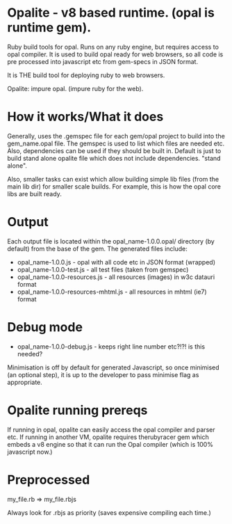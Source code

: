 Opalite - v8 based runtime. (opal is runtime gem).
=======

Ruby build tools for opal. Runs on any ruby engine, but requires access to opal
compiler. It is used to build opal ready for web browsers, so all code is pre
processed into javascript etc from gem-specs in JSON format. 

It is THE build tool for deploying ruby to web browsers.

Opalite: impure opal. (impure ruby for the web).

How it works/What it does
=========================

Generally, uses the .gemspec file for each gem/opal project to build into the
gem_name.opal file. 
The gemspec is used to list which files are needed etc. Also, dependencies can
be used if they should be built in. Default is just to build stand alone opalite
file which does not include dependencies. "stand alone".

Also, smaller tasks can exist which allow building simple lib files (from the
main lib dir) for smaller scale builds. For example, this is how the opal core
libs are built ready.

Output
======

Each output file is located within the opal_name-1.0.0.opal/ directory (by default) from the base of the gem. The generated files include:

* opal_name-1.0.0.js - opal with all code etc in JSON format (wrapped)
* opal_name-1.0.0-test.js - all test files (taken from gemspec)
* opal_name-1.0.0-resources.js - all resources (images) in w3c datauri format
* opal_name-1.0.0-resources-mhtml.js - all resources in mhtml (ie7) format


Debug mode
==========

* opal_name-1.0.0-debug.js - keeps right line number etc?!?! is this needed?

Minimisation is off by default for generated Javascript, so once minimised (an 
optional step), it is up to the developer to pass minimise flag as appropriate.

Opalite running prereqs
=======================

If running in opal, opalite can easily access the opal compiler and parser etc.
If running in another VM, opalite requires therubyracer gem which embeds a v8
engine so that it can run the Opal compiler (which is 100% javascript now.)

Preprocessed
============

my_file.rb => my_file.rbjs

Always look for .rbjs as priority (saves expensive compiling each time.)
